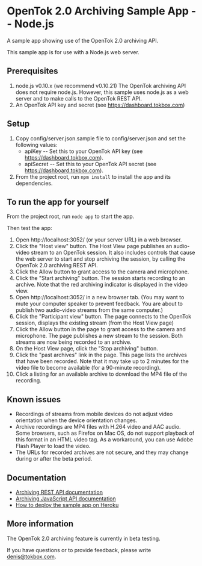 OpenTok 2.0 Archiving Sample App -- Node.js
===========================================

A sample app showing use of the OpenTok 2.0 archiving API.

This sample app is for use with a Node.js web server. 

## Prerequisites

1. node.js v0.10.x (we recommend v0.10.21)
   The OpenTok archiving API does not require node.js. However, this sample uses node.js as a web server
   and to make calls to the OpenTok REST API.
2. An OpenTok API key and secret (see <https://dashboard.tokbox.com>)

## Setup

1. Copy config/server.json.sample file to config/server.json and set the following values:
   * apiKey -- Set this to your OpenTok API key (see <https://dashboard.tokbox.com>).
   * apiSecret -- Set this to your OpenTok API secret (see <https://dashboard.tokbox.com>).
2. From the project root, run `npm install` to install the app and its dependencies.

## To run the app for yourself

From the project root, run `node app` to start the app.

Then test the app:

1. Open http://localhost:3052/ (or your server URL) in a web browser.
2. Click the "Host view" button. The Host View page publishes an audio-video stream to an OpenTok session.
   It also includes controls that cause the web server to start and stop archiving the session, by calling
   the OpenTok 2.0 archiving REST API.
3. Click the Allow button to grant access to the camera and microphone.
4. Click the "Start archiving" button. The session starts recording to an archive. Note that the red archiving
   indicator is displayed in the video view.
5. Open http://localhost:3052/ in a new browser tab. (You may want to mute your computer speaker to prevent
   feedback. You are about to publish two audio-video streams from the same computer.)
6. Click the "Participant view" button. The page connects to the OpenTok session, displays the existing
   stream (from the Host View page)
7. Click the Allow button in the page to grant access to the camera and microphone. The page publishes a new stream
   to the session. Both streams are now being recorded to an archive.
8. On the Host View page, click the "Stop archiving" button.
9. Click the "past archives" link in the page. This page lists the archives that have been recorded. Note that
   it may take up to 2 minutes for the video file to become available (for a 90-minute recording).
10. Click a listing for an available archive to download the MP4 file of the recording.

## Known issues

* Recordings of streams from mobile devices do not adjust video orientation when the device orientation changes.
* Archive recordings are MP4 files with H.264 video and AAC audio. Some browsers, such as Firefox on Mac OS, do
not support playback of this format in an HTML video tag. As a workaround, you can use Adobe Flash Player to load
the video.
* The URLs for recorded archives are not secure, and they may change during or after the beta period.

## Documentation

* [Archiving REST API documentation](docs/REST-API.md)
* [Archiving JavaScript API documentation](docs/JavaScript-API.md)
* [How to deploy the sample app on Heroku](docs/Heroku.md)

## More information

The OpenTok 2.0 archiving feature is currently in beta testing.

If you have questions or to provide feedback, please write <denis@tokbox.com>.
